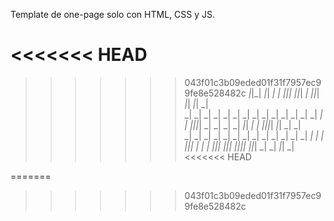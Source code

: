 Template de one-page solo con HTML, CSS y JS.

<<<<<<< HEAD
=======

>>>>>>> 043f01c3b09eded01f31f7957ec99fe8e528482c
  _|_|_|    _|_|    _|      _|  _|_|_|    _|_|_|  _|        _|_|_|    _|_|      _|_|      _|    
_|        _|    _|  _|      _|    _|    _|        _|          _|    _|    _|  _|    _|  _|  _|  
_|        _|_|_|_|  _|      _|    _|    _|  _|_|  _|          _|    _|_|_|_|    _|_|    _|  _|  
_|        _|    _|    _|  _|      _|    _|    _|  _|          _|    _|    _|  _|    _|  _|  _|  
  _|_|_|  _|    _|      _|      _|_|_|    _|_|_|  _|_|_|_|  _|_|_|  _|    _|    _|_|      _|    
<<<<<<< HEAD
                                                                                                
=======
                                                                                                
>>>>>>> 043f01c3b09eded01f31f7957ec99fe8e528482c
